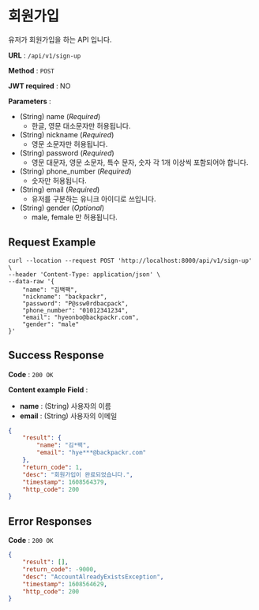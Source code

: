 # 회원가입

유저가 회원가입을 하는 API 입니다.

**URL** : `/api/v1/sign-up`

**Method** : `POST`

**JWT required** : NO

**Parameters** : 
- (String) name (*Required*) 
  - 한글, 영문 대소문자만 허용됩니다.
- (String) nickname (*Required*)
  - 영문 소문자만 허용됩니다.
- (String) password (*Required*)
  - 영문 대문자, 영문 소문자, 특수 문자, 숫자 각 1개 이상씩 포함되어야 합니다.
- (String) phone_number (*Required*)
  - 숫자만 허용됩니다.
- (String) email (*Required*)
  - 유저를 구분하는 유니크 아이디로 쓰입니다.
- (String) gender (*Optional*)
  - male, female 만 허용됩니다.

## Request Example
```shell
curl --location --request POST 'http://localhost:8000/api/v1/sign-up' \
--header 'Content-Type: application/json' \
--data-raw '{
    "name": "김백팩",
    "nickname": "backpackr",
    "password": "P@ssw0rdbacpack",
    "phone_number": "01012341234",
    "email": "hyeonbo@backpackr.com",
    "gender": "male"
}'
```

## Success Response

**Code** : `200 OK`

**Content example**
**Field** : 
  - **name** : (String) 사용자의 이름
  - **email** : (String) 사용자의 이메일
```json
{
    "result": {
        "name": "김*팩",
        "email": "hye***@backpackr.com"
    },
    "return_code": 1,
    "desc": "회원가입이 완료되었습니다.",
    "timestamp": 1608564379,
    "http_code": 200
}
```
## Error Responses
**Code** : `200 OK` 
```json
{
    "result": [],
    "return_code": -9000,
    "desc": "AccountAlreadyExistsException",
    "timestamp": 1608564629,
    "http_code": 200
}
```
